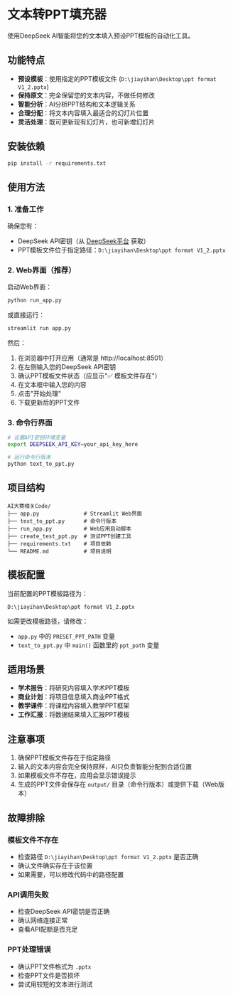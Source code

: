 # 文本转PPT填充器

使用DeepSeek AI智能将您的文本填入预设PPT模板的自动化工具。

## 功能特点

- **预设模板**：使用指定的PPT模板文件 (`D:\jiayihan\Desktop\ppt format V1_2.pptx`)
- **保持原文**：完全保留您的文本内容，不做任何修改
- **智能分析**：AI分析PPT结构和文本逻辑关系
- **合理分配**：将文本内容填入最适合的幻灯片位置
- **灵活处理**：既可更新现有幻灯片，也可新增幻灯片

## 安装依赖

```bash
pip install -r requirements.txt
```

## 使用方法

### 1. 准备工作

确保您有：
- DeepSeek API密钥（从 [DeepSeek平台](https://platform.deepseek.com/api_keys) 获取）
- PPT模板文件位于指定路径：`D:\jiayihan\Desktop\ppt format V1_2.pptx`

### 2. Web界面（推荐）

启动Web界面：
```bash
python run_app.py
```

或直接运行：
```bash
streamlit run app.py
```

然后：
1. 在浏览器中打开应用（通常是 http://localhost:8501）
2. 在左侧输入您的DeepSeek API密钥
3. 确认PPT模板文件状态（应显示"✅ 模板文件存在"）
4. 在文本框中输入您的内容
5. 点击"开始处理"
6. 下载更新后的PPT文件

### 3. 命令行界面

```bash
# 设置API密钥环境变量
export DEEPSEEK_API_KEY=your_api_key_here

# 运行命令行版本
python text_to_ppt.py
```

## 项目结构

```
AI大赛相关Code/
├── app.py              # Streamlit Web界面
├── text_to_ppt.py      # 命令行版本
├── run_app.py          # Web应用启动脚本
├── create_test_ppt.py  # 测试PPT创建工具
├── requirements.txt    # 项目依赖
└── README.md           # 项目说明
```

## 模板配置

当前配置的PPT模板路径为：
```
D:\jiayihan\Desktop\ppt format V1_2.pptx
```

如需更改模板路径，请修改：
- `app.py` 中的 `PRESET_PPT_PATH` 变量
- `text_to_ppt.py` 中 `main()` 函数里的 `ppt_path` 变量

## 适用场景

- **学术报告**：将研究内容填入学术PPT模板
- **商业计划**：将项目信息填入商业PPT格式
- **教学课件**：将课程内容填入教学PPT框架
- **工作汇报**：将数据结果填入汇报PPT模板

## 注意事项

1. 确保PPT模板文件存在于指定路径
2. 输入的文本内容会完全保持原样，AI只负责智能分配到合适位置
3. 如果模板文件不存在，应用会显示错误提示
4. 生成的PPT文件会保存在 `output/` 目录（命令行版本）或提供下载（Web版本）

## 故障排除

### 模板文件不存在
- 检查路径 `D:\jiayihan\Desktop\ppt format V1_2.pptx` 是否正确
- 确认文件确实存在于该位置
- 如果需要，可以修改代码中的路径配置

### API调用失败
- 检查DeepSeek API密钥是否正确
- 确认网络连接正常
- 查看API配额是否充足

### PPT处理错误
- 确认PPT文件格式为 `.pptx`
- 检查PPT文件是否损坏
- 尝试用较短的文本进行测试 